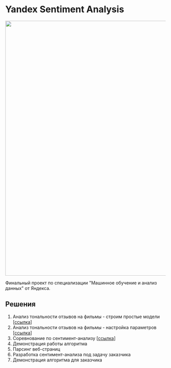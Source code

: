 # Yandex Sentiment Analysis

<p align="center"> 
<img src="https://hsto.org/files/646/f8f/375/646f8f375e71400ab535734dc6ce9f4e.jpg" width="800">
</p>

Финальный проект по специализации "Машинное обучение и анализ данных" от Яндекса.

## Решения

1. Анализ тональности отзывов на фильмы - строим простые модели [[ссылка](https://github.com/SergeyShk/Yandex-Sentiment-Analysis/blob/master/1.%20%D0%90%D0%BD%D0%B0%D0%BB%D0%B8%D0%B7%20%D1%82%D0%BE%D0%BD%D0%B0%D0%BB%D1%8C%D0%BD%D0%BE%D1%81%D1%82%D0%B8%20%D0%BE%D1%82%D0%B7%D1%8B%D0%B2%D0%BE%D0%B2%20%D0%BD%D0%B0%20%D1%84%D0%B8%D0%BB%D1%8C%D0%BC%D1%8B%20-%20%D1%81%D1%82%D1%80%D0%BE%D0%B8%D0%BC%20%D0%BF%D1%80%D0%BE%D1%81%D1%82%D1%8B%D0%B5%20%D0%BC%D0%BE%D0%B4%D0%B5%D0%BB%D0%B8/Week%201.ipynb)]
2. Анализ тональности отзывов на фильмы - настройка параметров [[ссылка](https://github.com/SergeyShk/Yandex-Sentiment-Analysis/blob/master/2.%20%D0%90%D0%BD%D0%B0%D0%BB%D0%B8%D0%B7%20%D1%82%D0%BE%D0%BD%D0%B0%D0%BB%D1%8C%D0%BD%D0%BE%D1%81%D1%82%D0%B8%20%D0%BE%D1%82%D0%B7%D1%8B%D0%B2%D0%BE%D0%B2%20%D0%BD%D0%B0%20%D1%84%D0%B8%D0%BB%D1%8C%D0%BC%D1%8B%20-%20%D0%BD%D0%B0%D1%81%D1%82%D1%80%D0%BE%D0%B9%D0%BA%D0%B0%20%D0%BF%D0%B0%D1%80%D0%B0%D0%BC%D0%B5%D1%82%D1%80%D0%BE%D0%B2/Week%202.ipynb)]
3. Соревнование по сентимент-анализу [[ссылка](https://github.com/SergeyShk/Yandex-Sentiment-Analysis/blob/master/3.%20%D0%A1%D0%BE%D1%80%D0%B5%D0%B2%D0%BD%D0%BE%D0%B2%D0%B0%D0%BD%D0%B8%D0%B5%20%D0%BF%D0%BE%20%D1%81%D0%B5%D0%BD%D1%82%D0%B8%D0%BC%D0%B5%D0%BD%D1%82-%D0%B0%D0%BD%D0%B0%D0%BB%D0%B8%D0%B7%D1%83/Week%203.ipynb)]
4. Демонстрация работы алгоритма
5. Парсинг веб-страниц
6. Разработка сентимент-анализа под задачу заказчика
7. Демонстрация алгоритма для заказчика
